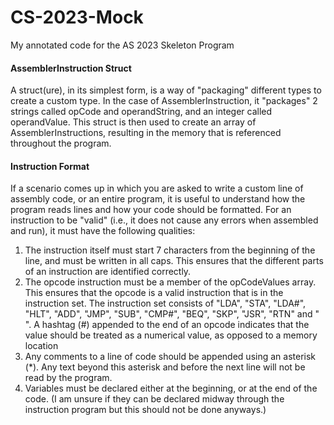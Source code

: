 # CS-2023-Mock
 My annotated code for the AS 2023 Skeleton Program
#### AssemblerInstruction Struct
A struct(ure), in its simplest form, is a way of "packaging" different types to create a custom type. In the case of AssemblerInstruction, it "packages" 2 strings called opCode and operandString, and an integer called operandValue. This struct is then used to create an array of AssemblerInstructions, resulting in the memory that is referenced throughout the program. 
#### Instruction Format
If a scenario comes up in which you are asked to write a custom line of assembly code, or an entire program, it is useful to understand how the program reads lines and how your code should be formatted. For an instruction to be "valid" (i.e., it does not cause any errors when assembled and run), it must have the following qualities:
1. The instruction itself must start 7 characters from the beginning of the line, and must be written in all caps. This ensures that the different parts of an instruction are identified correctly.
2. The opcode instruction must be a member of the opCodeValues array. This ensures that the opcode is a valid instruction that is in the instruction set. The instruction set consists of  "LDA", "STA", "LDA#", "HLT", "ADD", "JMP", "SUB", "CMP#", "BEQ", "SKP", "JSR", "RTN" and "   ". A hashtag (#) appended to the end of an opcode indicates that the value should be treated as a numerical value, as opposed to a memory location
3. Any comments to a line of code should be appended using an asterisk (*). Any text beyond this asterisk and before the next line will not be read by the program.
4. Variables must be declared either at the beginning, or at the end of the code. (I am unsure if they can be declared midway through the instruction program but this should not be done anyways.)